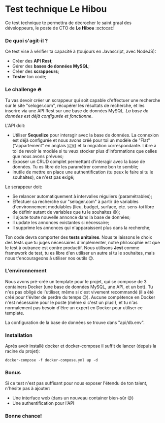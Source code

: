 # Test technique Le Hibou

Ce test technique te permettra de décrocher le saint graal des développeurs, le poste de CTO de __Le Hibou__ :octocat:!

### De quoi s'agit-il ?

Ce test vise à vérifier ta capacité à (toujours en Javascript, avec NodeJS):
- Créer des __API Rest__;
- Gérer des __bases de données MySQL__;
- Créer des __scrappeurs__;
- __Tester__ ton code;

### Le challenge :fire:

Tu vas devoir créer un scrappeur qui soit capable d'effectuer une recherche sur le site "seloger.com", récupérer les résultats de recherche, et les inscrire via une API Rest sur une base de données MySQL.
_La base de données est déjà configurée et fonctionne_.

L'API doit:
- Utiliser __Sequelize__ pour interagir avec la base de données. La connexion est déjà configurée et nous avons créé pour toi un modèle de "Flat" ("appartement" en anglais :uk:) et la migration correspondante. Libre à toi de revoir le modèle si tu veux stocker plus d'informations que celles que nous avons prévues;
- Exposer un CRUD complet permettant d'interagir avec la base de données. Tu es libre de les paramétrer comme bon te semble;
- Inutile de mettre en place une authentification (tu peux le faire si tu le souhaites), ce n'est pas exigé;

Le scrappeur doit:
- Se relancer automatiquement à intervalles réguliers (paramétrables);
- Effectuer sa recherche sur "seloger.com" à partir de variables d'environnement modulables (lieu, budget, surface, etc. sens-toi libre de définir autant de variables que tu le souhaites :smile:);
- Il ajoute toute nouvelle annonce dans la base de données;
- Il update les annonces existantes si nécessaire;
- Il supprime les annonces qui n'apparaissent plus dans la recherche;

Ton code devra comporter des __tests unitaires__. Nous te laissons le choix des tests que tu juges nécessaires d'implémenter, notre philosophie est que le test à outrance est contre productif. Nous utilisons __Jest__ comme framework de test, tu es libre d'en utiliser un autre si tu le souhaites, mais nous t'encourageons à utiliser nos outils :wink:.

### L'environnement

Nous avons pré-créé un template pour le projet, qui se compose de 3 containers Docker (une base de données MySQL, une API, et un bot). Tu n'es pas obligé de l'utiliser, même si c'est vivement recommandé (il a été créé pour t'éviter de perdre du temps :wink:). Aucune compétence en Docker n'est nécessaire pour le poste (même si c'est un plus!), et tu n'as normalement pas besoin d'être un expert en Docker pour utiliser ce template.

La configuration de la base de données se trouve dans "api/db.env".

### Installation

Après avoir installé docker et docker-compose il suffit de lancer (depuis la racine du projet):

```
docker-compose -f docker-compose.yml up -d
```

### Bonus

Si ce test n'est pas suffisant pour nous exposer l'étendu de ton talent, n'hésite pas à ajouter:
- Une interface web (dans un nouveau container bien-sûr :wink:)
- Une authentification pour l'API

### Bonne chance!
